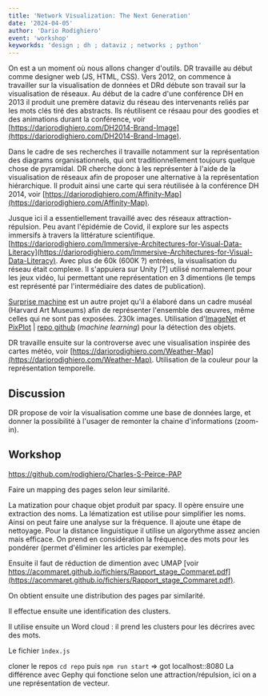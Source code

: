 ```yaml
---
title: 'Network Visualization: The Next Generation'
date: '2024-04-05'
author: 'Dario Rodighiero'
event: 'workshop'
keyworkds: 'design ; dh ; dataviz ; networks ; python'
---
```


On est a un moment où nous allons changer d'outils.
DR travaille au début comme designer web (JS, HTML, CSS).
Vers 2012, on commence à travailler sur la visualisation de données et DRd débute son travail sur la visualisation de réseaux.
Au début de la cadre d'une conférence DH en 2013 il produit une premère dataviz du réseau des intervenants reliés par les mots clés tiré des abstracts. Ils réutilisent ce résaau pour des goodies et des animations durant la conférence, voir [https://dariorodighiero.com/DH2014-Brand-Image](https://dariorodighiero.com/DH2014-Brand-Image).

Dans le cadre de ses recherches il travaille notamment sur la représentation des diagrams organisationnels, qui ont traditionnellement toujours quelque chose de pyramidal. DR cherche donc à les représenter à l'aide de la visualisation de réseaux afin de proposer une alternative à la représentation hiérarchique. Il produit ainsi une carte qui sera réutilisée à la conférence DH 2014, voir [https://dariorodighiero.com/Affinity-Map](https://dariorodighiero.com/Affinity-Map).

Jusque ici il a essentiellement travaillé avec des réseaux attraction-répulsion. Peu avant l'épidémie de Covid, il explore sur les aspects immersifs à travers la littérature scientifique.[https://dariorodighiero.com/Immersive-Architectures-for-Visual-Data-Literacy](https://dariorodighiero.com/Immersive-Architectures-for-Visual-Data-Literacy). Avec plus de 60k (600K ?) entrées, la visualisation du réseau était complexe. Il s'appuiera sur Unity [?] utilisé normalement pour les jeux vidéo, lui permettant une représentation en 3 dimentions (le temps est représenté par l'intermédiaire des dates de publication).

[Surprise machine](https://dariorodighiero.com/Surprise-Machines) est un autre projet qu'il a élaboré dans un cadre muséal (Harvard Art Museums) afin de représenter l'ensemble des œuvres, même celles qui ne sont pas exposées. 230k images. Utilisation d'[ImageNet](https://www.image-net.org/) et [PixPlot](https://dhlab.yale.edu/projects/pixplot/) | [repo github](https://github.com/YaleDHLab/pix-plot) (_machine learning_) pour la détection des objets.

DR travaille ensuite sur la controverse avec une visualisation inspirée des cartes météo, voir [https://dariorodighiero.com/Weather-Map](https://dariorodighiero.com/Weather-Map). Utilisation de la couleur pour la représentation temporelle.

## Discussion
DR propose de voir la visualisation comme une base de données large, et donner la possibilité à l'usager de remonter la chaine d'informations (zoom-in).

## Workshop
https://github.com/rodighiero/Charles-S-Peirce-PAP

Faire un mapping des pages selon leur similarité.

La matization pour chaque objet produit par spacy. Il opère ensuire une extraction des noms. La lématization est utilise pour simplifier les noms. Ainsi on peut faire une analyse sur la fréquence. Il ajoute une étape de nettoyage. Pour la distance linguistique il utilise un algorythme assez ancien mais efficace. On prend en considération la fréquence des mots pour les pondérer (permet d'éliminer les articles par exemple).

Ensuite il faut de réduction de dimention avec UMAP [voir https://acommaret.github.io/fichiers/Rapport_stage_Commaret.pdf](https://acommaret.github.io/fichiers/Rapport_stage_Commaret.pdf).

On obtient ensuite une distribution des pages par similarité. 

Il effectue ensuite une identification des clusters.

Il utilise ensuite un Word cloud : il prend les clusters pour les décrires avec des mots.

Le fichier `ìndex.js`

cloner le repos `cd repo` puis `npm run start` => got localhost::8080
La différence avec Gephy qui fonctione selon une attraction/répulsion, ici on a une représentation de vecteur.
